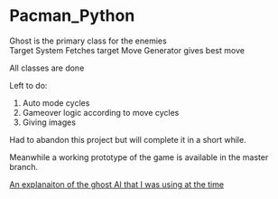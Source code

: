 # Pacman_Python

Ghost is the primary class for the enemies
<br>Target System Fetches target  Move Generator gives best move

All classes are done

Left to do:
1. Auto mode cycles
2. Gameover logic according to move cycles
3. Giving images

Had to abandon this project but will complete it in a short while.

Meanwhile a working prototype of the game is available in the master branch.


[An explanaiton of the ghost AI that I was using at the time](https://www.youtube.com/watch?v=ataGotQ7ir8&t=796s)
